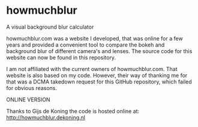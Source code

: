 # howmuchblur
A visual background blur calculator

howmuchblur.com was a website I developed, that was online for a few years and provided a convenient tool to compare the bokeh and background blur of different camera's and lenses. The source code for this website can now be found in this repository. 

I am not affiliated with the current owners of howmuchblur.com. That website is also based on my code. However, their way of thanking me for that was a DCMA takedown request for this GitHub repository, which failed for obvious reasons.

ONLINE VERSION

Thanks to Gijs de Koning the code is hosted online at: http://howmuchblur.dekoning.nl
